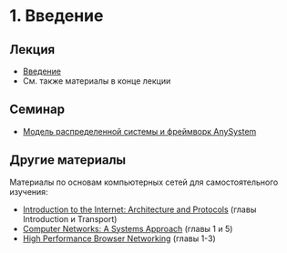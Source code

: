 # 1. Введение

## Лекция

- [Введение](01-intro.pdf)
- См. также материалы в конце лекции

## Семинар

- [Модель распределенной системы и фреймворк AnySystem](anysystem-intro)

## Другие материалы

Материалы по основам компьютерных сетей для самостоятельного изучения:
- [Introduction to the Internet: Architecture and Protocols](https://textbook.cs168.io/) (главы Introduction и Transport)
- [Computer Networks: A Systems Approach](https://book.systemsapproach.org/index.html) (главы 1 и 5)
- [High Performance Browser Networking](https://hpbn.co/) (главы 1-3)
